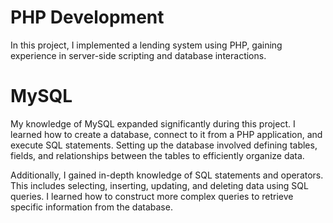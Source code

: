 # PHP Development

In this project, I implemented a lending system using PHP, gaining experience in server-side scripting and database interactions.

# MySQL

My knowledge of MySQL expanded significantly during this project. I learned how to create a database, connect to it from a PHP application, and execute SQL statements. Setting up the database involved defining tables, fields, and relationships between the tables to efficiently organize data.

Additionally, I gained in-depth knowledge of SQL statements and operators. This includes selecting, inserting, updating, and deleting data using SQL queries. I learned how to construct more complex queries to retrieve specific information from the database.
